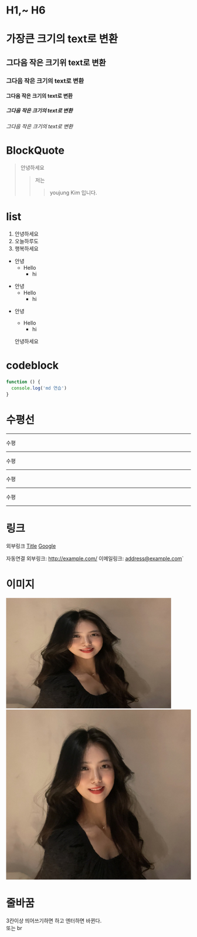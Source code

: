 # H1,~ H6

# 가장큰 크기의 text로 변환

## 그다음 작은 크기위 text로 변환

### 그다음 작은 크기의 text로 변환

#### 그다음 작은 크기의 text로 변환

##### 그다음 작은 크기의 text로 변환

###### 그다음 작은 크기의 text로 변환

# BlockQuote

> 안녕하세요
>
> > 저는
> >
> > > youjung Kim 입니다.

# list

1. 안녕하세요
2. 오늘하루도
3. 행복하세요

- 안녕
  - Hello
    - hi

* 안녕
  - Hello
    - hi

- 안녕

  - Hello
    - hi

  안녕하세요

# codeblock

```javascript
function () {
  console.log('md 연습')
}
```

# 수평선

---

수평

---

수평

---

수평

---

수평

---

# 링크

외부링크
[Title](link)
[Google](https://google.com, "google link")

자동연결
외부링크: <http://example.com/>
이메일링크: <address@example.com>`

# 이미지

<img src="./img/1.jpeg" width="450px" height="300px" title="px(픽셀) 크기 설정" alt="pracitce"></img><br/>
![poster](./img/1.jpeg)

# 줄바꿈

3칸이상 띄어쓰기하면 하고 엔터하면 바뀐다. <br/>
또는 br
